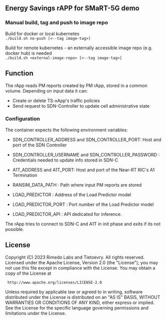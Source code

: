 ## Energy Savings rAPP for SMaRT-5G demo

### Manual build, tag and push to image repo

Build for docker or local kubernetes\
`./build.sh no-push [<--tag image-tag>]`

Build for remote kubernetes - an externally accessible image repo (e.g. docker hub) is needed  \
`./build.sh <external-image-repo> [<--tag image-tag>]`


## Function

The rApp reads PM reports created by PM rApp, stored in a common volume. Depending on input data it can:
- Create or delete TS-xApp's traffic policies
- Send request to SDN-Controller to update cell administrative state


### Configuration

The container expects the following environment variables:

- SDN_CONTROLLER_ADDRESS and SDN_CONTROLLER_PORT: Host and port of the SDN Controller

- SDN_CONTROLLER_USERNAME and SDN_CONTROLLER_PASSWORD : Credentials needed to update info stored in SDN-C

- A1T_ADDRESS and A1T_PORT: Host and port of the Near-RT RIC's A1 Termination

- RANSIM_DATA_PATH : Path where input PM reports are stored

- LOAD_PREDICTOR : Address of the Load Predictor model

- LOAD_PREDICTOR_PORT : Port number of the Load Predictor model

- LOAD_PREDICTOR_API : API dedicated for inference.


The rApp tries to connect to SDN-C and A1T in init phase and exits if its not possible.


## License

Copyright (C) 2023 Rimedo Labs and Tietoevry. All rights reserved.
Licensed under the Apache License, Version 2.0 (the "License");
you may not use this file except in compliance with the License.
You may obtain a copy of the License at

     http://www.apache.org/licenses/LICENSE-2.0

Unless required by applicable law or agreed to in writing, software
distributed under the License is distributed on an "AS IS" BASIS,
WITHOUT WARRANTIES OR CONDITIONS OF ANY KIND, either express or implied.
See the License for the specific language governing permissions and
limitations under the License.